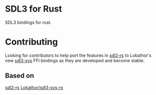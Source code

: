 # SDL3 for Rust

SDL3 bindings for rust.

# Contributing

Looking for contributors to help port the features in [sdl2-rs](https://github.com/Rust-SDL2/rust-sdl2/tree/master/src/sdl2)
to Lokathor's new [sdl3-sys](https://github.com/Lokathor/sdl3-sys-rs) FFI bindings as they are developed and become stable.

## Based on

[sdl2-rs](https://github.com/Rust-SDL2/rust-sdl2)
[Lokathor/sdl3-sys-rs](https://github.com/Lokathor/sdl3-sys-rs)
